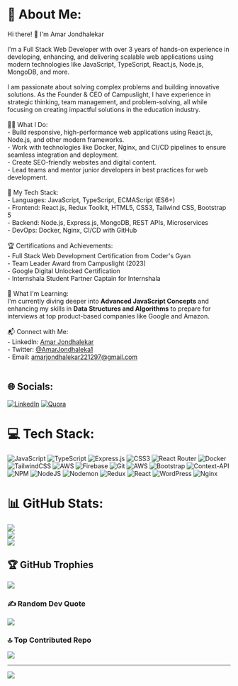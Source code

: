 # 💫 About Me:
Hi there! 👋 I'm Amar Jondhalekar<br><br>I'm a Full Stack Web Developer with over 3 years of hands-on experience in developing, enhancing, and delivering scalable web applications using modern technologies like JavaScript, TypeScript, React.js, Node.js, MongoDB, and more.<br><br>I am passionate about solving complex problems and building innovative solutions. As the Founder & CEO of Campuslight, I have experience in strategic thinking, team management, and problem-solving, all while focusing on creating impactful solutions in the education industry.<br><br>👨‍💻 What I Do:<br>- Build responsive, high-performance web applications using React.js, Node.js, and other modern frameworks.<br>- Work with technologies like Docker, Nginx, and CI/CD pipelines to ensure seamless integration and deployment.<br>- Create SEO-friendly websites and digital content.<br>- Lead teams and mentor junior developers in best practices for web development.<br><br>🔧 My Tech Stack:<br>- Languages: JavaScript, TypeScript, ECMAScript (ES6+)<br>- Frontend: React.js, Redux Toolkit, HTML5, CSS3, Tailwind CSS, Bootstrap 5<br>- Backend: Node.js, Express.js, MongoDB, REST APIs, Microservices<br>- DevOps: Docker, Nginx, CI/CD with GitHub<br><br>🏆 Certifications and Achievements:<br>- Full Stack Web Development Certification from Coder's Gyan<br>- Team Leader Award from Campuslight (2023)<br>- Google Digital Unlocked Certification<br>- Internshala Student Partner Captain for Internshala<br><br>🌱 What I'm Learning:<br>I'm currently diving deeper into **Advanced JavaScript Concepts** and enhancing my skills in **Data Structures and Algorithms** to prepare for interviews at top product-based companies like Google and Amazon.<br><br>📬 Connect with Me:<br>- LinkedIn: [Amar Jondhalekar](https://www.linkedin.com/in/amarjondhalekar221297)<br>- Twitter: [@AmarJondhaleka1](https://twitter.com/AmarJondhaleka1)<br>- Email: amarjondhalekar221297@gmail.com<br><br>


## 🌐 Socials:
[![LinkedIn](https://img.shields.io/badge/LinkedIn-%230077B5.svg?logo=linkedin&logoColor=white)](https://linkedin.com/in/https://www.linkedin.com/in/amar-jondhalekar-9268b7208/) [![Quora](https://img.shields.io/badge/Quora-%23B92B27.svg?logo=Quora&logoColor=white)](https://quora.com/profile/https://www.quora.com/profile/Amar-Jondhalekar) 

# 💻 Tech Stack:
![JavaScript](https://img.shields.io/badge/javascript-%23323330.svg?style=for-the-badge&logo=javascript&logoColor=%23F7DF1E) ![TypeScript](https://img.shields.io/badge/typescript-%23007ACC.svg?style=for-the-badge&logo=typescript&logoColor=white) ![Express.js](https://img.shields.io/badge/express.js-%23404d59.svg?style=for-the-badge&logo=express&logoColor=%2361DAFB) ![CSS3](https://img.shields.io/badge/css3-%231572B6.svg?style=for-the-badge&logo=css3&logoColor=white) ![React Router](https://img.shields.io/badge/React_Router-CA4245?style=for-the-badge&logo=react-router&logoColor=white) ![Docker](https://img.shields.io/badge/docker-%230db7ed.svg?style=for-the-badge&logo=docker&logoColor=white) ![TailwindCSS](https://img.shields.io/badge/tailwindcss-%2338B2AC.svg?style=for-the-badge&logo=tailwind-css&logoColor=white) ![AWS](https://img.shields.io/badge/AWS-%23FF9900.svg?style=for-the-badge&logo=amazon-aws&logoColor=white) ![Firebase](https://img.shields.io/badge/firebase-%23039BE5.svg?style=for-the-badge&logo=firebase) ![Git](https://img.shields.io/badge/git-%23F05033.svg?style=for-the-badge&logo=git&logoColor=white) ![AWS](https://img.shields.io/badge/AWS-%23FF9900.svg?style=for-the-badge&logo=amazon-aws&logoColor=white) ![Bootstrap](https://img.shields.io/badge/bootstrap-%238511FA.svg?style=for-the-badge&logo=bootstrap&logoColor=white) ![Context-API](https://img.shields.io/badge/Context--Api-000000?style=for-the-badge&logo=react) ![NPM](https://img.shields.io/badge/NPM-%23CB3837.svg?style=for-the-badge&logo=npm&logoColor=white) ![NodeJS](https://img.shields.io/badge/node.js-6DA55F?style=for-the-badge&logo=node.js&logoColor=white) ![Nodemon](https://img.shields.io/badge/NODEMON-%23323330.svg?style=for-the-badge&logo=nodemon&logoColor=%BBDEAD) ![Redux](https://img.shields.io/badge/redux-%23593d88.svg?style=for-the-badge&logo=redux&logoColor=white) ![React](https://img.shields.io/badge/react-%2320232a.svg?style=for-the-badge&logo=react&logoColor=%2361DAFB) ![WordPress](https://img.shields.io/badge/WordPress-%23117AC9.svg?style=for-the-badge&logo=WordPress&logoColor=white) ![Nginx](https://img.shields.io/badge/nginx-%23009639.svg?style=for-the-badge&logo=nginx&logoColor=white)
# 📊 GitHub Stats:
![](https://github-readme-stats.vercel.app/api?username=amar-jondhalekar&theme=default_repocard&hide_border=false&include_all_commits=true&count_private=true)<br/>
![](https://github-readme-streak-stats.herokuapp.com/?user=amar-jondhalekar&theme=default_repocard&hide_border=false)<br/>
![](https://github-readme-stats.vercel.app/api/top-langs/?username=amar-jondhalekar&theme=default_repocard&hide_border=false&include_all_commits=true&count_private=true&layout=compact)

## 🏆 GitHub Trophies
![](https://github-profile-trophy.vercel.app/?username=amar-jondhalekar&theme=default_repocard&no-frame=false&no-bg=false&margin-w=4)

### ✍️ Random Dev Quote
![](https://quotes-github-readme.vercel.app/api?type=horizontal&theme=light)

### 🔝 Top Contributed Repo
![](https://github-contributor-stats.vercel.app/api?username=amar-jondhalekar&limit=5&theme=dark&combine_all_yearly_contributions=true)

---
[![](https://visitcount.itsvg.in/api?id=amar-jondhalekar&icon=0&color=0)](https://visitcount.itsvg.in)

<!-- Proudly created with GPRM ( https://gprm.itsvg.in ) -->